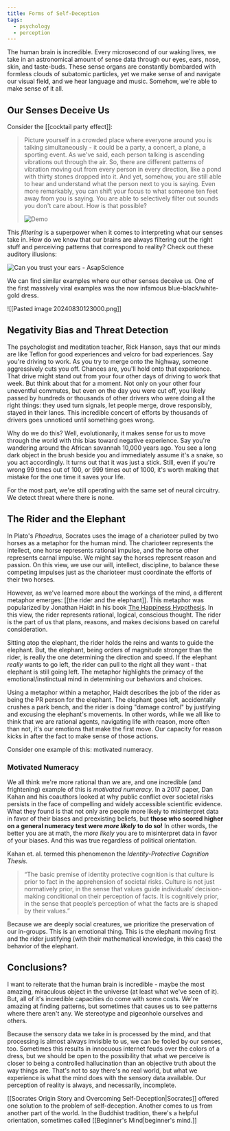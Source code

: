 ```yaml
---
title: Forms of Self-Deception
tags:
  - psychology
  - perception
---
```

The human brain is incredible. Every microsecond of our waking lives, we take in an astronomical amount of sense data through our eyes, ears, nose, skin, and taste-buds. These sense organs are constantly bombarded with formless clouds of subatomic particles, yet we make sense of and navigate our visual field, and we hear language and music. Somehow, we're able to make sense of it all. 
## Our Senses Deceive Us
Consider the [[cocktail party effect]]: 

> Picture yourself in a crowded place where everyone around you is talking simultaneously - it could be a party, a concert, a plane, a sporting event. As we've said, each person talking is ascending vibrations out through the air. So, there are different patterns of vibration moving out from every person in every direction, like a pond with thirty stones dropped into it. And yet, somehow, you are still able to hear and understand what the person next to you is saying. Even more remarkably, you can shift your focus to what someone ten feet away from you is saying. You are able to selectively filter out sounds you don't care about. How is that possible?
>
> ![Demo](https://youtu.be/mN--nV61gDo)

This *filtering* is a superpower when it comes to interpreting what our senses take in. How do we know that our brains are always filtering out the right stuff and perceiving patterns that correspond to reality? Check out these auditory illusions: 

![Can you trust your ears - AsapScience](https://youtu.be/kzo45hWXRWU)

We can find similar examples where our other senses deceive us. One of the first massively viral examples was the now infamous blue-black/white-gold dress. 

![[Pasted image 20240830123000.png]]


## Negativity Bias and Threat Detection
The psychologist and meditation teacher, Rick Hanson, says that our minds are like Teflon for good experiences and velcro for bad experiences. Say you're driving to work. As you try to merge onto the highway, someone aggressively cuts you off. Chances are, you'll hold onto that experience. That drive might stand out from your four other days of driving to work that week. But think about that for a moment. Not only on your other four uneventful commutes, but even on the day you were cut off, you likely passed by hundreds or thousands of other drivers who were doing all the right things: they used turn signals, let people merge, drove responsibly, stayed in their lanes. This incredible concert of efforts by thousands of drivers goes unnoticed until something goes wrong.

Why do we do this? Well, evolutionarily, it makes sense for us to move through the world with this bias toward negative experience. Say you're wandering around the African savannah 10,000 years ago. You see a long dark object in the brush beside you and immediately assume it's a snake, so you act accordingly. It turns out that it was just a stick. Still, even if you're wrong 99 times out of 100, or 999 times out of 1000, it's worth making that mistake for the one time it saves your life. 

For the most part, we're still operating with the same set of neural circuitry. We detect threat where there is none.
## The Rider and the Elephant 
In Plato's *Phaedrus*, Socrates uses the image of a charioteer pulled by two horses as a metaphor for the human mind. The charioteer represents the intellect, one horse represents rational impulse, and the horse other represents carnal impulse. We might say the horses represent reason and passion. On this view, we use our will, intellect, discipline, to balance these competing impulses just as the charioteer must coordinate the efforts of their two horses. 

However, as we've learned more about the workings of the mind, a different metaphor emerges: [[the rider and the elephant]]. This metaphor was popularized by Jonathan Haidt in his book [The Happiness Hypothesis](https://www.happinesshypothesis.com/index.html). In this view, the rider represents rational, logical, conscious thought. The rider is the part of us that plans, reasons, and makes decisions based on careful consideration. 

Sitting atop the elephant, the rider holds the reins and wants to guide the elephant. But, the elephant, being orders of magnitude stronger than the rider, is really the one determining the direction and speed. If the elephant *really* wants to go left, the rider can pull to the right all they want - that elephant is still going left. The metaphor highlights the primacy of the emotional/instinctual mind in determining our behaviors and choices. 

Using a metaphor within a metaphor, Haidt describes the job of the rider as being the PR person for the elephant. The elephant goes left, accidentally crushes a park bench, and the rider is doing "damage control" by justifying and excusing the elephant's movements. In other words, while we all like to think that we are rational agents, navigating life with reason, more often than not, it's our emotions that make the first move. Our capacity for reason kicks in after the fact to make sense of those actions. 

Consider one example of this: motivated numeracy.
### Motivated Numeracy
We all think we're more rational than we are, and one incredible (and frightening) example of this is *motivated numeracy*. In a 2017 paper, Dan Kahan and his coauthors looked at why public conflict over societal risks persists in the face of compelling and widely accessible scientific evidence. What they found is that not only are people more likely to misinterpret data in favor of their biases and preexisting beliefs, but **those who scored higher on a general numeracy test were _more likely_ to do so!** In other words, the better you are at math, the *more likely* you are to misinterpret data in favor of your biases. And this was true regardless of political orientation. 

Kahan et. al. termed this phenomenon the *Identity-Protective Cognition Thesis.* 

> “The basic premise of identity protective cognition is that culture is prior to fact in the apprehension of societal risks. Culture is not just normatively prior, in the sense that values guide individuals’ decision-making conditional on their perception of facts. It is cognitively prior, in the sense that people’s perception of what the facts are is shaped by their values.”

Because we are deeply social creatures, we prioritize the preservation of our in-groups. This is an emotional thing. This is the elephant moving first and the rider justifying (with their mathematical knowledge, in this case) the behavior of the elephant. 

## Conclusions?
I want to reiterate that the human brain is incredible - maybe the most amazing, miraculous object in the universe (at least what we've seen of it). But, all of it's incredible capacities do come with some costs. We're amazing at finding patterns, but sometimes that causes us to see patterns where there aren't any. We stereotype and pigeonhole ourselves and others. 

Because the sensory data we take in is processed by the mind, and that processing is almost always invisible to us, we can be fooled by our senses, too. Sometimes this results in innocuous internet feuds over the colors of a dress, but we should be open to the possibility that what we perceive is closer to being a controlled hallucination than an objective truth about the way things are. That's not to say there's no real world, but what we experience is what the mind does with the sensory data available. Our perception of reality is always, and necessarily, incomplete. 

[[Socrates Origin Story and Overcoming Self-Deception|Socrates]] offered one solution to the problem of self-deception. Another comes to us from another part of the world. In the Buddhist tradition, there's a helpful orientation, sometimes called [[Beginner's Mind|beginner's mind.]]


